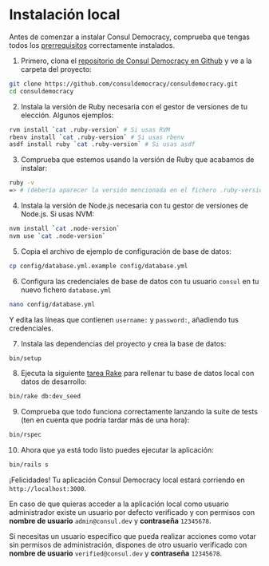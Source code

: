 # Instalación local

Antes de comenzar a instalar Consul Democracy, comprueba que tengas todos los [prerrequisitos](prerequisites.md) correctamente instalados.

1. Primero, clona el [repositorio de Consul Democracy en Github](https://github.com/consuldemocracy/consuldemocracy/) y ve a la carpeta del proyecto:

```bash
git clone https://github.com/consuldemocracy/consuldemocracy.git
cd consuldemocracy
```

2. Instala la versión de Ruby necesaria con el gestor de versiones de tu elección. Algunos ejemplos:

```bash
rvm install `cat .ruby-version` # Si usas RVM
rbenv install `cat .ruby-version` # Si usas rbenv
asdf install ruby `cat .ruby-version` # Si usas asdf
```

3. Comprueba que estemos usando la versión de Ruby que acabamos de instalar:

```bash
ruby -v
=> # (debería aparecer la versión mencionada en el fichero .ruby-version)
```

4. Instala la versión de Node.js necesaria con tu gestor de versiones de Node.js. Si usas NVM:

```bash
nvm install `cat .node-version`
nvm use `cat .node-version`
```

5. Copia el archivo de ejemplo de configuración de base de datos:

```bash
cp config/database.yml.example config/database.yml
```

6. Configura las credenciales de base de datos con tu usuario `consul` en tu nuevo fichero `database.yml`

```bash
nano config/database.yml
```

Y edita las líneas que contienen `username:` y `password:`, añadiendo tus credenciales.

7. Instala las dependencias del proyecto y crea la base de datos:

```bash
bin/setup
```

8. Ejecuta la siguiente [tarea Rake](https://github.com/ruby/rake) para rellenar tu base de datos local con datos de desarrollo:

```bash
bin/rake db:dev_seed
```

9. Comprueba que todo funciona correctamente lanzando la suite de tests (ten en cuenta que podría tardar más de una hora):

```bash
bin/rspec
```

10. Ahora que ya está todo listo puedes ejecutar la aplicación:

```bash
bin/rails s
```

¡Felicidades! Tu aplicación Consul Democracy local estará corriendo en `http://localhost:3000`.

En caso de que quieras acceder a la aplicación local como usuario administrador existe un usuario por defecto verificado y con permisos con **nombre de usuario** `admin@consul.dev` y **contraseña** `12345678`.

Si necesitas un usuario específico que pueda realizar acciones como votar sin permisos de administración, dispones de otro usuario verificado con **nombre de usuario** `verified@consul.dev` y **contraseña** `12345678`.
